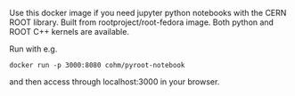 Use this docker image if you need jupyter python notebooks with the CERN ROOT library. Built from rootproject/root-fedora image. Both python and ROOT C++ kernels are available.

Run with e.g.

`docker run -p 3000:8080 cohm/pyroot-notebook`

and then access through localhost:3000 in your browser.
